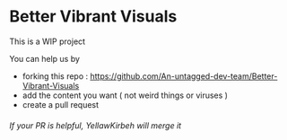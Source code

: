 # Better Vibrant Visuals
This is a WIP project

You can help us by 
- forking this repo : https://github.com/An-untagged-dev-team/Better-Vibrant-Visuals
- add the content you want ( not weird things or viruses )
- create a pull request
###### If your PR is helpful, YellawKirbeh will merge it
